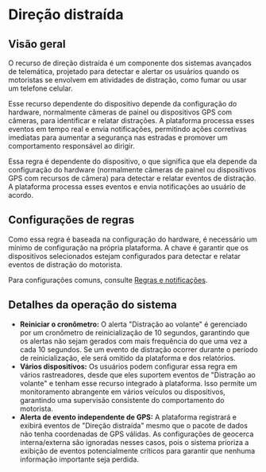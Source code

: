 # Direção distraída

## Visão geral

O recurso de direção distraída é um componente dos sistemas avançados de telemática, projetado para detectar e alertar os usuários quando os motoristas se envolvem em atividades de distração, como fumar ou usar um telefone celular.

Esse recurso dependente do dispositivo depende da configuração do hardware, normalmente câmeras de painel ou dispositivos GPS com câmeras, para identificar e relatar distrações. A plataforma processa esses eventos em tempo real e envia notificações, permitindo ações corretivas imediatas para aumentar a segurança nas estradas e promover um comportamento responsável ao dirigir.

Essa regra é dependente do dispositivo, o que significa que ela depende da configuração do hardware (normalmente câmeras de painel ou dispositivos GPS com recursos de câmera) para detectar e relatar eventos de distração. A plataforma processa esses eventos e envia notificações ao usuário de acordo.

## Configurações de regras

Como essa regra é baseada na configuração do hardware, é necessário um mínimo de configuração na própria plataforma. A chave é garantir que os dispositivos selecionados estejam configurados para detectar e relatar eventos de distração do motorista.

Para configurações comuns, consulte [Regras e notificações](../../regras-e-notificacoes.md).

## Detalhes da operação do sistema

- **Reiniciar o cronômetro:** O alerta "Distração ao volante" é gerenciado por um cronômetro de reinicialização de 10 segundos, garantindo que os alertas não sejam gerados com mais frequência do que uma vez a cada 10 segundos. Se um evento de distração ocorrer durante o período de reinicialização, ele será omitido da plataforma e dos relatórios.
- **Vários dispositivos:** Os usuários podem configurar essa regra em vários rastreadores, desde que eles suportem eventos de "Distração ao volante" e tenham esse recurso integrado à plataforma. Isso permite um monitoramento abrangente em vários veículos ou dispositivos, garantindo uma supervisão consistente do comportamento do motorista.
- **Alerta de evento independente de GPS:** A plataforma registrará e exibirá eventos de "Direção distraída" mesmo que o pacote de dados não tenha coordenadas de GPS válidas. As configurações de geocerca interna/externa são ignoradas nesses casos, pois o sistema prioriza a exibição de eventos potencialmente críticos para garantir que nenhuma informação importante seja perdida.